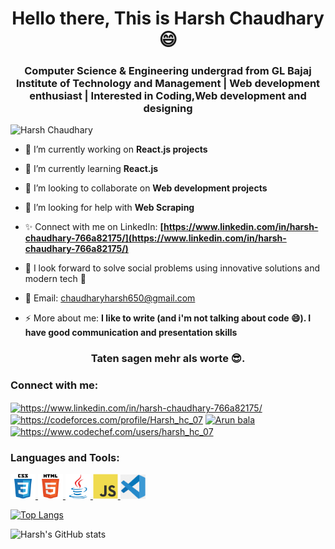 
<h1 align="center">Hello there, This is Harsh Chaudhary 😄</h1>
<h3 align="center">Computer Science & Engineering undergrad from GL Bajaj Institute of Technology and Management | Web development enthusiast | Interested in           Coding,Web development and designing</h3>

<p align="left"> <img src="https://komarev.com/ghpvc/?username=ARUNBALACHOCKALINGAM&label=Profile%20views&color=0e75b6&style=flat" alt="Harsh Chaudhary" /> </p>

- 🔭 I’m currently working on **React.js projects**

- 🌱 I’m currently learning **React.js**

- 💫 I’m looking to collaborate on **Web development projects**

- 🤝 I’m looking for help with **Web Scraping**

- ✨ Connect with me on LinkedIn: **[https://www.linkedin.com/in/harsh-chaudhary-766a82175/](https://www.linkedin.com/in/harsh-chaudhary-766a82175/)**

- 📝 I look forward to solve social problems using innovative solutions and modern tech 💫

- 🔸 Email: chaudharyharsh650@gmail.com

- ⚡ More about me:  **I like to write (and i'm not talking about code 😄). I have good communication and presentation skills**

<h3 align="center">Taten sagen mehr als worte 😎.</h3> 


<h3 align="left">Connect with me:</h3>
<p align="left">
<a href="https://www.linkedin.com/in/harsh-chaudhary-766a82175/" target="blank"><img align="center" src="https://cdn.jsdelivr.net/npm/simple-icons@3.0.1/icons/linkedin.svg" alt="https://www.linkedin.com/in/harsh-chaudhary-766a82175/" height="30" width="40" /></a>
<a href="https://codeforces.com/profile/Harsh_hc_07" target="blank"><img align="center" src="https://cdn.jsdelivr.net/npm/simple-icons@3.0.1/icons/codeforces.svg" alt="https://codeforces.com/profile/Harsh_hc_07" height="30" width="40" /></a>
<a href="https://www.instagram.com/its_harsh_hc/" target="blank"><img align="center" src="https://cdn.jsdelivr.net/npm/simple-icons@3.0.1/icons/instagram.svg" alt="Arun bala" height="30" width="40" /></a>
<a href="https://www.codechef.com/users/harsh_hc_07" target="blank"><img align="center" src="https://cdn.jsdelivr.net/npm/simple-icons@3.0.1/icons/codechef.svg" alt="https://www.codechef.com/users/harsh_hc_07" height="30" width="40" /></a>
</p>

<h3 align="left">Languages and Tools:</h3>
<p align="left"><a href="https://www.w3schools.com/css/" target="_blank"> <img src="https://raw.githubusercontent.com/devicons/devicon/master/icons/css3/css3-original-wordmark.svg" alt="css3" width="40" height="40"/> </a> <a href="https://www.w3.org/html/" target="_blank"> <img src="https://raw.githubusercontent.com/devicons/devicon/master/icons/html5/html5-original-wordmark.svg" alt="html5" width="40" height="40"/> </a> <a href="https://www.java.com" target="_blank"> <img src="https://raw.githubusercontent.com/devicons/devicon/master/icons/java/java-original.svg" alt="java" width="40" height="40"/> </a>  <a href="https://developer.mozilla.org/en-US/docs/Web/JavaScript" target="_blank">  <img src="https://raw.githubusercontent.com/devicons/devicon/master/icons/javascript/javascript-original.svg" alt="javascript" width="40" height="40"/> </a> 
   <a href="https://code.visualstudio.com/"><img src="https://github.com/ARUNBALACHOCKALINGAM/ARUNBALACHOCKALINGAM/blob/main/Vscode.PNG" width=40></a>



[![Top Langs](https://github-readme-stats.vercel.app/api/top-langs/?username=Harsh-Chaudhary7&layout=compact)](https://github.com/Harsh-Chaudhary7/github-readme-stats)


![Harsh's GitHub stats](https://github-readme-stats.vercel.app/api?username=Harsh-Chaudhary7&show_icons=true&theme=dracula)


